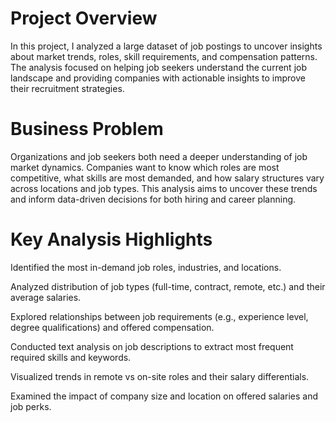 # Project Overview
In this project, I analyzed a large dataset of job postings to uncover insights about market trends, roles, skill requirements, and compensation patterns. The analysis focused on helping job seekers understand the current job landscape and providing companies with actionable insights to improve their recruitment strategies.

# Business Problem
Organizations and job seekers both need a deeper understanding of job market dynamics. Companies want to know which roles are most competitive, what skills are most demanded, and how salary structures vary across locations and job types. This analysis aims to uncover these trends and inform data-driven decisions for both hiring and career planning.

# Key Analysis Highlights

Identified the most in-demand job roles, industries, and locations.

Analyzed distribution of job types (full-time, contract, remote, etc.) and their average salaries.

Explored relationships between job requirements (e.g., experience level, degree qualifications) and offered compensation.

Conducted text analysis on job descriptions to extract most frequent required skills and keywords.

Visualized trends in remote vs on-site roles and their salary differentials.

Examined the impact of company size and location on offered salaries and job perks.
